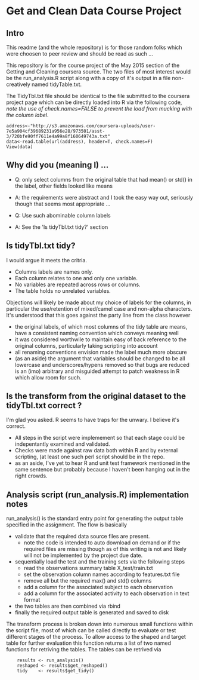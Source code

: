 # Get and Clean Data Course Project 

## Intro
This readme (and the whole repository) is for those random folks which were choosen to peer review and should be read as such ...


This repository is for the course project of the May 2015 section of the Getting and Cleaning coursera source. The two files of most interest would be the run\_analysis.R script along with a copy of it's output in a file non-creatively named tidyTable.txt. 

The TidyTbl.txt file should be identical to the file submitted to the coursera project page which can be directly loaded into R via the following code, *note the use of check.names=FALSE to prevent the load from mucking with the column label*.

``` 
address<-"http://s3.amazonaws.com/coursera-uploads/user-7e5a904cf39689231a956e28/973501/asst-3/720bfe90ff7611e4a99a8f160649743a.txt"
data<-read.table(url(address), header=T, check.names=F)
View(data)
```

## Why did you (meaning I)  ... 
* Q: only select columns from the original table that had mean() or std() in the label, other fields looked like means
* A: the requirements were abstract and I took the easy way out, seriously though that seems most appropriate ...

* Q: Use such abominable column labels
* A: See the 'Is tidyTbl.txt tidy?' section

## Is tidyTbl.txt tidy?
I would argue it meets the critria. 
* Columns labels are names only. 
* Each column relates to one and only one variable. 
* No variables are repeated across rows or columns. 
* The table holds no unrelated variables.   

Objections will likely be made about my choice of labels for the columns, in particular the use/retention of mixed/camel case and non-alpha characters. It's understood that this goes against the party line from the class however 
* the original labels, of which most columns of the tidy table are means, have a consistent naming convention which conveys meaning well
* it was considered worthwile to maintain easy of back reference to the original columns, particularly taking scripting into account
* all renaming conventions envision made the label much more obscure
* (as an aside) the argument that variables should be changed to be all lowercase and underscores/hypens removed so that bugs are reduced is an (imo) arbitrary and misguided attempt to patch weakness in R which allow room for such.

## Is the transform from the original dataset to the tidyTbl.txt correct ?
I'm glad you asked. R seems to have traps for the unwary. I believe it's correct. 
* All steps in the script were implemement so that each stage could be indepentantly examined and validated. 
* Checks were made against raw data both within R and by external scripting, (at least one such perl script should be in the repo. 
* as an aside, I've yet to hear R and unit test framework mentioned in the same sentence but probably because I haven't been hanging out in the right crowds.
        
## Analysis script (run\_analysis.R) implementation notes
run\_analysis() is the standard entry point for generating the output table specified in the assignment. The flow is basically
- validate that the required data source files are present. 
  - note the code is intended to auto download on demand or if the required files are missing though as of this writing is not and likely will not be implemented by the project due date.
- sequentially load the test and the training sets via the following steps
  - read the observations summary table X_test/train.txt
  - set the observation column names according to features.txt file
  - remove all but the required max() and std() columns
  - add a column for the associated subject to each observation
  - add a column for the associated activity to each observation in text format
- the two tables are then combined via rbind
- finally the required output table is generated and saved to disk

The transform process is broken down into numerous small functions within the script file, most of which can be called directly to evaluate or test different stages of the process.
To allow access to the shaped and target table for further evaluation this function returns a list of two named functions for retriving the tables. The tables can be retrived via

```
    results <- run_analysis()
    reshaped <- results$get_reshaped()
    tidy    <- results$get_tidy()

```

